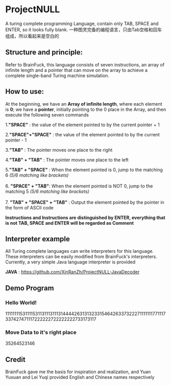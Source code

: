 # ProjectNULL
A turing complete programming Language, contain only TAB, SPACE and ENTER, so it looks fully blank. 一种图灵完备的编程语言，只由Tab空格和回车组成，所以看起来是空白的

## Structure and principle:
Refer to BrainFuck, this language consists of seven instructions, an array of infinite length and a pointer that can move on the array to achieve a complete single-band Turing machine simulation.

## How to use:
At the beginning, we have an **Array of infinite length**, where each element is **0**; we have a **pointer**, initially pointing to the 0 place in the Array, and then execute the following seven commands

1.**"SPACE"** : the value of the element pointed to by the current pointer + 1

2.**"SPACE"+"SPACE"** : the value of the element pointed to by the current pointer - 1

3.**"TAB"** : The pointer moves one place to the right

4.**"TAB" + "TAB"** : The pointer moves one place to the left

5.**"TAB" + "SPACE"** : When the element pointed is 0, jump to the matching 6 *(5/6 matching like brackets)*<br><br>
6. **"SPACE" + "TAB"**: When the element pointed is NOT 0, jump to the matching 5 *(5/6 matching like brackets)*<br><br>
7. **"TAB" + "SPACE" + "TAB"** : Output the element pointed by the pointer in the form of ASCII code<br>


**Instructions and Instructions are distinguished by ENTER, everything that is not TAB, SPACE and ENTER will be regarded as Comment**

## Interpreter example
All Turing complete languages can write interpreters for this language. These interpreters can be easily modified from BrainFuck's interpreters. Currently, a very simple Java language interpreter is provided

**JAVA** : https://github.com/XinRanZh/ProjectNULL-JavaDecoder



## Demo Program
### Hello World!
1111111153111153113111311131444426313132331546426337322271111111771117337427471117222222722222222733173117
### Move Data to it's right place
35264523146

## Credit
BrainFuck gave me the basis for inspiration and realization, and Yuan Yuxuan and Lei Yuqi provided English and Chinese names respectively
